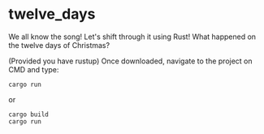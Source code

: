 # twelve_days
We all know the song! Let's shift through it using Rust! What happened on the twelve days of Christmas? 

(Provided you have rustup)
Once downloaded, navigate to the project on CMD and type:
```
cargo run
```

or 

```
cargo build
cargo run
```
